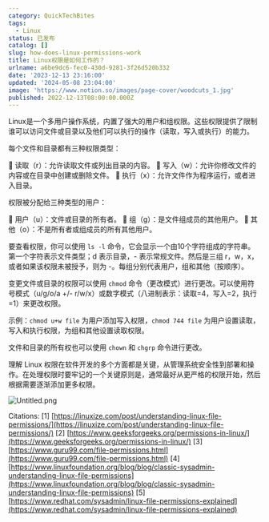 ```yaml
---
category: QuickTechBites
tags:
  - Linux
status: 已发布
catalog: []
slug: how-does-linux-permissions-work
title: Linux权限是如何工作的？
urlname: a6be9dc6-fec0-430d-9281-3f26d520b332
date: '2023-12-13 23:16:00'
updated: '2024-05-08 23:04:00'
image: 'https://www.notion.so/images/page-cover/woodcuts_1.jpg'
published: 2022-12-13T08:00:00.000Z
---
```


Linux是一个多用户操作系统，内置了强大的用户和组权限。这些权限提供了限制谁可以访问文件或目录以及他们可以执行的操作（读取，写入或执行）的能力。


每个文件和目录都有三种权限类型：


🔸 读取（r）：允许读取文件或列出目录的内容。
🔸 写入（w）：允许你修改文件的内容或在目录中创建或删除文件。
🔸 执行（x）：允许文件作为程序运行，或者进入目录。


权限被分配给三种类型的用户：


🔸 用户（u）：文件或目录的所有者。
🔸 组（g）：是文件组成员的其他用户。
🔸 其他（o）：不是所有者或组成员的所有其他用户。


要查看权限，你可以使用 `ls -l` 命令，它会显示一个由10个字符组成的字符串。第一个字符表示文件类型；d 表示目录，- 表示常规文件。然后是三组 r，w，x，或者如果该权限未被授予，则为 -。每组分别代表用户，组和其他（按顺序）。


变更文件或目录的权限可以使用 `chmod` 命令（更改模式）进行更改。可以使用符号模式（u/g/o/a +/- r/w/x）或数字模式（八进制表示：读取=4，写入=2，执行=1）来更改权限。


示例：`chmod u+w file` 为用户添加写入权限，`chmod 744 file` 为用户设置读取，写入和执行权限，为组和其他设置读取权限。


文件和目录的所有权也可以使用 `chown` 和 `chgrp` 命令进行更改。


理解 Linux 权限在软件开发的多个方面都是关键，从管理系统安全性到部署和操作。在处理权限时要牢记的一个关键原则是，通常最好从更严格的权限开始，然后根据需要逐渐添加更多权限。


![Untitled.png](https://prod-files-secure.s3.us-west-2.amazonaws.com/5d24fe63-e567-4804-86f9-9fdc62e13082/332b89ee-9c33-4950-8a69-32c3d1ff2c69/Untitled.png?X-Amz-Algorithm=AWS4-HMAC-SHA256&X-Amz-Content-Sha256=UNSIGNED-PAYLOAD&X-Amz-Credential=ASIAZI2LB466W3AYE4F7%2F20250320%2Fus-west-2%2Fs3%2Faws4_request&X-Amz-Date=20250320T053852Z&X-Amz-Expires=3600&X-Amz-Security-Token=IQoJb3JpZ2luX2VjEC0aCXVzLXdlc3QtMiJHMEUCIALB%2FpC996JydGTKwAsnhb5LvUSv0W%2Bsu4djaNEPyEshAiEA22dUSL1m9fVl06S1Od4enlP1Pw03CNlLrWlYayRIHsAqiAQIhv%2F%2F%2F%2F%2F%2F%2F%2F%2F%2FARAAGgw2Mzc0MjMxODM4MDUiDCDlbPngc3VwLyO7KSrcA%2Bil64%2FuV7xB3dItTwjWNCChxLgAhHcimJ6uOBUb%2FppcWFGZ7RpJGTG6ZBEj4Sa013UApcINrMeohhYLwSZ0N8tztDMDbLpEsu8msj5xe%2BVDAX43HUK9GlSs%2BTLjT7FYuoyLpZhgXTsRdWItwT6ryztePoOaFCpv7nOI%2BBn%2BoykPqDkqa6P3MNNprS38vVUVqzfhYADk9rgDE8B97RvkOQXnK9%2Fyhk6q74uL9AbCuCr8i%2Bg5ljFK7uzZirEh9b0efczzBgfhuyr6tcGhNFVonOaWlrKQJlcA%2Fv5rtfW2r8OpBnRvlX8rlufBlxHKgmhEyNU2iiP4IauAe067OTAaaLnJFvqoEkpl6H77rehUemv4MdSvQFeBP1gMtDX6u9ugbu%2BKvSPQa1%2BP9h4%2F2DKLqo%2Fy2YArwc9UEVm%2FzBKPWNkK5nIIZUS0Ej8vXBTX1OoqXyFjZP9P49aVmgV9W96Fs%2BDzqfDWr3BY6qv%2FYlAOETFsucG4UiZFpH6NUfLJteQt%2F4GxP%2FhbdlpQF%2B9mTfe5w1HRdWhwltiPCwhon9yGeapgiyOeX%2BsfZgky9UBEI3MRqxpdePy7bPx6HOI7W7ogvWwN24imeAi9ZOMlsj5yevOrf2MqRv9iPRxzm5HGMKbG7r4GOqUBwzFIovNsSMVSfPJCM0xjZUKCyJlv%2BnwroqwKbMJ5nOvosmohtuT1kh2SAxGI5XELjQ66YHaWW1%2B4jX%2FA1XNgyvtgKzQCudzEr%2B55pcrWvHP4sSUSQJc1ZQH4TMtbGB7cgOH90XUaeivVD%2FSYPlhQD0U3z%2FjNaXjfnUG1vduJkdt9zoJHNIfFGnMl83tzK8qkHmrutm%2FMXxv2CBni4C0kpIaKqZZm&X-Amz-Signature=17d829817020d7695604eae8d1f6de8bb505ccf50a945bd5e5c9a0f61c06e1a8&X-Amz-SignedHeaders=host&x-id=GetObject)


Citations:
[1] [https://linuxize.com/post/understanding-linux-file-permissions/](https://linuxize.com/post/understanding-linux-file-permissions/)
[2] [https://www.geeksforgeeks.org/permissions-in-linux/](https://www.geeksforgeeks.org/permissions-in-linux/)
[3] [https://www.guru99.com/file-permissions.html](https://www.guru99.com/file-permissions.html)
[4] [https://www.linuxfoundation.org/blog/blog/classic-sysadmin-understanding-linux-file-permissions](https://www.linuxfoundation.org/blog/blog/classic-sysadmin-understanding-linux-file-permissions)
[5] [https://www.redhat.com/sysadmin/linux-file-permissions-explained](https://www.redhat.com/sysadmin/linux-file-permissions-explained)

